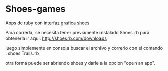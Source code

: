 Shoes-games
===========

Apps de ruby con interfaz grafica shoes



Para correrla, se necesita tener previamente instalado Shoes.rb para obtenerla ir aqui: http://shoesrb.com/downloads

luego simplemente en consola buscar el archivo y correrlo con el comando : shoes Trails.rb

otra forma puede ser abriendo shoes y darle a la opcion "open an app".
